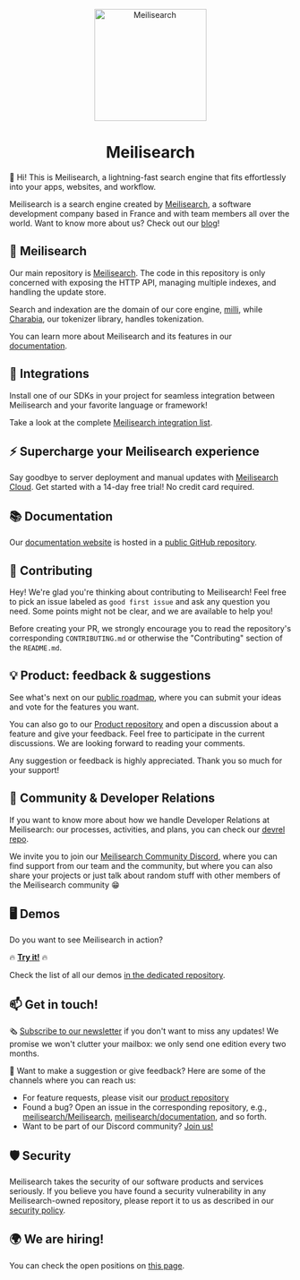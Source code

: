 <p align="center">
  <img src="https://github.com/meilisearch/meilisearch/blob/main/assets/logo.svg" alt="Meilisearch" width="200" height="200" />
</p>

<h1 align="center">Meilisearch</h1>

👋  Hi! This is Meilisearch, a lightning-fast search engine that fits effortlessly into your apps, websites, and workflow.

Meilisearch is a search engine created by [Meilisearch](https://www.welcometothejungle.com/en/companies/meilisearch), a software development company based in France and with team members all over the world. Want to know more about us? Check out our [blog](https://blog.meilisearch.com/)!

## 🔎 Meilisearch

Our main repository is [Meilisearch](https://github.com/meilisearch/meilisearch). The code in this repository is only concerned with  exposing the HTTP API, managing multiple indexes, and handling the update store.

Search and indexation are the domain of our core engine, [milli](https://github.com/meilisearch/meilisearch/tree/main/milli), while [Charabia](https://github.com/meilisearch/charabia), our tokenizer library, handles tokenization.

You can learn more about Meilisearch and its features in our [documentation](https://www.meilisearch.com/docs). 

## 🔗 Integrations 

Install one of our SDKs in your project for seamless integration between Meilisearch and your favorite language or framework!

Take a look at the complete [Meilisearch integration list](https://meilisearch.com/docs/learn/what_is_meilisearch/sdks).

## ⚡ Supercharge your Meilisearch experience

Say goodbye to server deployment and manual updates with [Meilisearch Cloud](https://www.meilisearch.com/cloud?utm_campaign=oss&utm_source=github&utm_medium=organization). Get started with a 14-day free trial! No credit card required.

## 📚 Documentation 

Our [documentation website](https://www.meilisearch.com/docs) is hosted in a [public GitHub repository](https://github.com/meilisearch/documentation).

## 🤝 Contributing 

Hey! We're glad you're thinking about contributing to Meilisearch! Feel free to pick an issue labeled as `good first issue` and  ask any question you need. Some points might not be clear, and we are available to help you!

Before creating your PR, we strongly encourage you to read the repository's corresponding `CONTRIBUTING.md` or otherwise the "Contributing" section of the `README.md`.

## 💡 Product: feedback & suggestions 

See what's next on our [public roadmap](https://roadmap.meilisearch.com/), where you can submit your ideas and vote for the features you want. 

You can also go to our [Product repository](https://github.com/meilisearch/product) and open a discussion about a feature and give your feedback. Feel free to participate in the current discussions. We are looking forward to reading your comments.

Any suggestion or feedback is highly appreciated. Thank you so much for your support!


## 🥰 Community & Developer Relations 

If you want to know more about how we handle Developer Relations at Meilisearch: our processes, activities, and plans, you can check our [devrel repo](https://github.com/meilisearch/devrel).

We invite you to join our [Meilisearch Community Discord](https://discord.gg/meilisearch), where you can find support from our team and the community, but where you can also share your projects or just talk about random stuff with other members of the Meilisearch community 😁

## 🖥 Demos 

Do you want to see Meilisearch in action? 

🔥 [**Try it!**](https://where2watch.meilisearch.com/) 🔥

Check the list of all our demos [in the dedicated repository](https://github.com/meilisearch/demos). 


## 📫 Get in touch!

🗞 [Subscribe to our newsletter](https://meilisearch.us2.list-manage.com/subscribe?u=27870f7b71c908a8b359599fb&id=79582d828e) if you don't want to miss any updates! We promise we won't clutter your mailbox: we only send one edition every two months.

💌 Want to make a suggestion or give feedback? Here are some of the channels where you can reach us:

- For feature requests, please visit our [product repository](https://github.com/meilisearch/product/discussions)
- Found a bug? Open an issue in the corresponding repository, e.g., [meilisearch/Meilisearch](https://github.com/meilisearch/Meilisearch/issues), [meilisearch/documentation](https://github.com/meilisearch/documentation/issues), and so forth.
- Want to be part of our Discord community? [Join us!](https://discord.gg/meilisearch)


## 🛡️ Security

Meilisearch takes the security of our software products and services seriously. If you believe you have found a security vulnerability in any Meilisearch-owned repository, please report it to us as described in our [security policy](https://github.com/meilisearch/.github/security/policy).

## 🌍 We are hiring!

You can check the open positions on [this page](https://jobs.lever.co/meili).
